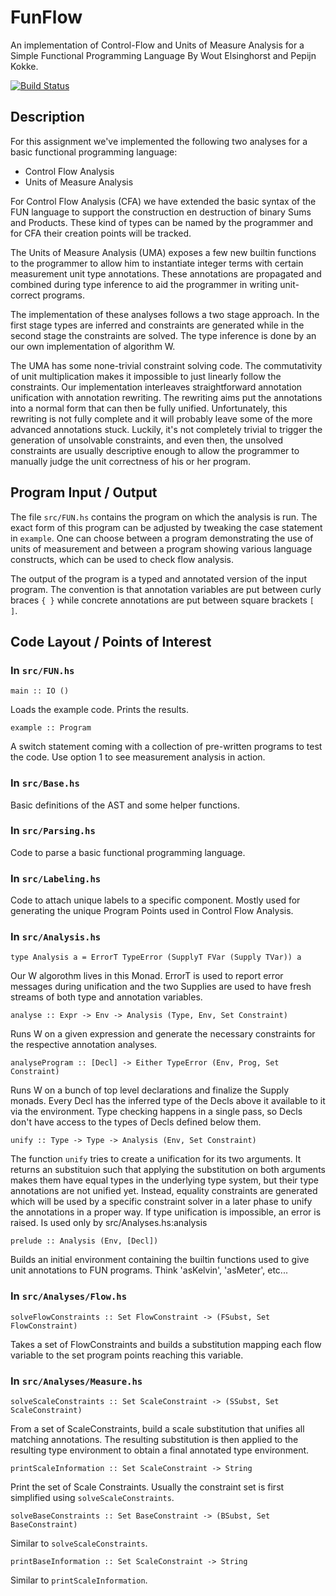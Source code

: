# FunFlow

An implementation of Control-Flow and Units of Measure Analysis for a Simple Functional Programming Language
By Wout Elsinghorst and Pepijn Kokke.

[![Build Status](https://travis-ci.org/pepijnkokke/FunFlow.png?branch=master)](https://travis-ci.org/pepijnkokke/FunFlow)

## Description

For this assignment we've implemented the following two analyses for a basic 
functional programming language:

 - Control Flow Analysis
 - Units of Measure Analysis
 
For Control Flow Analysis (CFA) we have extended the basic syntax of the FUN language 
to support the construction en destruction of binary Sums and Products. These kind of 
types can be named by the programmer and for CFA their creation points will be tracked. 

The Units of Measure Analysis (UMA) exposes a few new builtin functions to the programmer to
allow him to instantiate integer terms with certain measurement unit type annotations. 
These annotations are propagated and combined during type inference to aid the programmer
in writing unit-correct programs. 

The implementation of these analyses follows a two stage approach. In the first stage
types are inferred and constraints are generated while in the second stage the constraints
are solved. The type inference is done by an our own implementation of algorithm W.

The UMA has some none-trivial constraint solving code. The commutativity of unit 
multiplication makes it impossible to just linearly follow the constraints. Our 
implementation interleaves straightforward annotation unification with annotation
rewriting. The rewriting aims put the annotations into a normal form that can then be 
fully unified. Unfortunately, this rewriting is not fully complete and it will probably 
leave some of the more advanced annotations stuck. Luckily, it's not completely trivial to
trigger the generation of unsolvable constraints, and even then, the unsolved constraints
are usually descriptive enough to allow the programmer to manually judge the unit correctness
of his or her program.

## Program Input / Output

The file `src/FUN.hs` contains the program on which the analysis is run. The exact form of this
program can be adjusted by tweaking the case statement in `example`. One can choose between
a program demonstrating the use of units of measurement and between a program showing various
language constructs, which can be used to check flow analysis.

The output of the program is a typed and annotated version of the input program. The convention is
that annotation variables are put between curly braces `{ }` while concrete annotations are put
between square brackets `[ ]`.

## Code Layout / Points of Interest

### In `src/FUN.hs`

  `main :: IO ()`

Loads the example code. Prints the results.
  
  `example :: Program`

A switch statement coming with a collection of pre-written programs to test the code.
Use option 1 to see measurement analysis in action.

### In `src/Base.hs`
Basic definitions of the AST and some helper functions.
    
### In `src/Parsing.hs`
Code to parse a basic functional programming language. 
  
### In `src/Labeling.hs`
Code to attach unique labels to a specific component. Mostly used for 
generating the unique Program Points used in Control Flow Analysis.

### In `src/Analysis.hs`

  `type Analysis a = ErrorT TypeError (SupplyT FVar (Supply TVar)) a`

  Our W algorothm lives in this Monad. ErrorT is used to report error messages 
during unification and the two Supplies are used to have fresh streams of both
type and annotation variables.

  `analyse :: Expr -> Env -> Analysis (Type, Env, Set Constraint)`

Runs W on a given expression and generate the necessary constraints
for the respective annotation analyses.

  `analyseProgram :: [Decl] -> Either TypeError (Env, Prog, Set Constraint)`

Runs W on a bunch of top level declarations and finalize the Supply monads. Every Decl
has the inferred type of the Decls above it available to it via the environment. Type 
checking happens in a single pass, so Decls don't have access to the types of Decls 
defined below them.
  
  `unify :: Type -> Type -> Analysis (Env, Set Constraint)`

The function `unify` tries to create a unification for its two arguments. It returns
an substituion such that applying the substitution on both arguments makes them have
equal types in the underlying type system, but their type annotations are not unified
yet. Instead, equality constraints are generated which will be used by a specific 
constraint solver in a later phase to unify the annotations in a proper way. If type
unification is impossible, an error is raised. Is used only by src/Analyses.hs:analysis
  
  `prelude :: Analysis (Env, [Decl])`

Builds an initial environment containing the builtin functions used to give unit
annotations to FUN programs. Think 'asKelvin', 'asMeter', etc...
  
### In `src/Analyses/Flow.hs`

  `solveFlowConstraints :: Set FlowConstraint -> (FSubst, Set FlowConstraint)`

Takes a set of FlowConstraints and builds a substitution mapping each flow variable to the set
program points reaching this variable.

### In `src/Analyses/Measure.hs`

  `solveScaleConstraints :: Set ScaleConstraint -> (SSubst, Set ScaleConstraint)`

From a set of ScaleConstraints, build a scale substitution that unifies all matching annotations.
The resulting substitution is then applied to the resulting type environment to obtain a
final annotated type environment.  
  
  `printScaleInformation :: Set ScaleConstraint -> String`

Print the set of Scale Constraints. Usually the constraint set is first simplified using
`solveScaleConstraints`.
  
  `solveBaseConstraints :: Set BaseConstraint -> (BSubst, Set BaseConstraint)`

Similar to `solveScaleConstraints`.
  
  `printBaseInformation :: Set ScaleConstraint -> String`

Similar to `printScaleInformation`.
